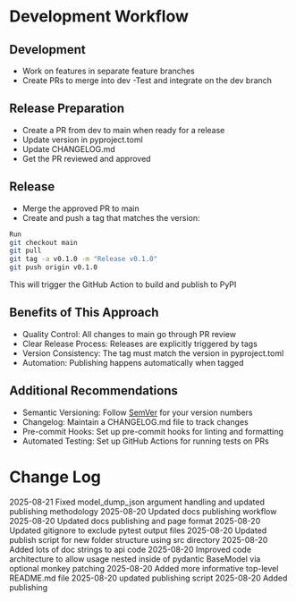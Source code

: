 
# Development Workflow

## Development

- Work on features in separate feature branches
- Create PRs to merge into dev
-Test and integrate on the dev branch

## Release Preparation

- Create a PR from dev to main when ready for a release
- Update version in pyproject.toml
- Update CHANGELOG.md
- Get the PR reviewed and approved

## Release

- Merge the approved PR to main
- Create and push a tag that matches the version:

```bash
Run
git checkout main
git pull
git tag -a v0.1.0 -m "Release v0.1.0"
git push origin v0.1.0
```

This will trigger the GitHub Action to build and publish to PyPI

## Benefits of This Approach

- Quality Control: All changes to main go through PR review
- Clear Release Process: Releases are explicitly triggered by tags
- Version Consistency: The tag must match the version in pyproject.toml
- Automation: Publishing happens automatically when tagged

## Additional Recommendations

- Semantic Versioning: Follow [SemVer](https://semver.org) for your version numbers
- Changelog: Maintain a CHANGELOG.md file to track changes
- Pre-commit Hooks: Set up pre-commit hooks for linting and formatting
- Automated Testing: Set up GitHub Actions for running tests on PRs

# Change Log

2025-08-21 Fixed model_dump_json argument handling and updated publishing methodology
2025-08-20 Updated docs publishing workflow
2025-08-20 Updated docs publishing and page format
2025-08-20 Updated gitignore to exclude pytest output files
2025-08-20 Updated publish script for new folder structure using src directory
2025-08-20 Added lots of doc strings to api code
2025-08-20 Improved code architecture to allow usage nested inside of pydantic BaseModel via optional monkey patching
2025-08-20 Added more informative top-level README.md file
2025-08-20 updated publishing script
2025-08-20 Added publishing
